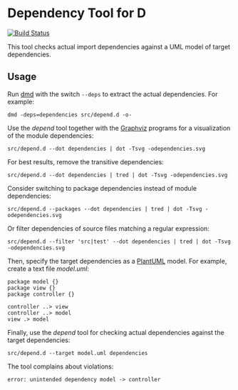 Dependency Tool for D
=====================

[![Build Status](https://travis-ci.com/funkwerk/depend.svg?branch=devel)](https://travis-ci.com/funkwerk/depend)

This tool checks actual import dependencies against a UML model of target dependencies.

Usage
-----

Run [dmd](http://dlang.org/dmd-linux.html) with the switch `--deps`
to extract the actual dependencies. For example:

    dmd -deps=dependencies src/depend.d -o-

Use the _depend_ tool together with the [Graphviz](http://www.graphviz.org) programs
for a visualization of the module dependencies:

    src/depend.d --dot dependencies | dot -Tsvg -odependencies.svg

For best results, remove the transitive dependencies:

    src/depend.d --dot dependencies | tred | dot -Tsvg -odependencies.svg

Consider switching to package dependencies instead of module dependencies:

    src/depend.d --packages --dot dependencies | tred | dot -Tsvg -odependencies.svg

Or filter dependencies of source files matching a regular expression:

    src/depend.d --filter 'src|test' --dot dependencies | tred | dot -Tsvg -odependencies.svg

Then, specify the target dependencies as a [PlantUML](http://plantuml.sourceforge.net) model.
For example, create a text file _model.uml_:

    package model {}
    package view {}
    package controller {}

    controller ..> view
    controller ..> model
    view .> model

Finally, use the _depend_ tool for checking actual dependencies against the target dependencies:

    src/depend.d --target model.uml dependencies

The tool complains about violations:

    error: unintended dependency model -> controller
